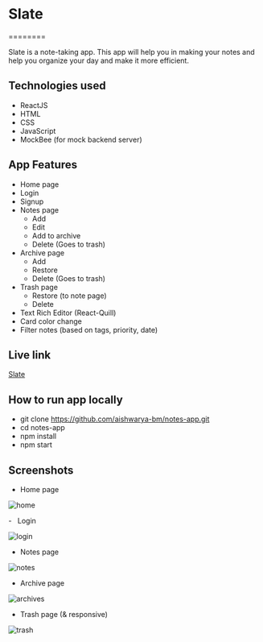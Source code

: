 # Slate
========

Slate is a note-taking app. This app will help you in making your notes and help you organize your day and make it more efficient.

[](https://github.com/aishwarya-bm/notes-app/README.md#technologies-used)Technologies used
----------------------------------------------------------------------------------------------

-   ReactJS
-   HTML
-   CSS
-   JavaScript
-   MockBee (for mock backend server)

[](https://github.com/aishwarya-bm/notes-app/README.md#app-features)App Features
------------------------------------------------------------------------------------

-   Home page
-   Login
-   Signup
-   Notes page
    -   Add
    -   Edit
    -   Add to archive
    -   Delete (Goes to trash)
-   Archive page
    -   Add
    -   Restore
    -   Delete (Goes to trash)
-   Trash page
    -   Restore (to note page)
    -   Delete
-   Text Rich Editor (React-Quill)
-   Card color change
-   Filter notes (based on tags, priority, date)

[](https://github.com/aishwarya-bm/notes-app/README.md#live-link)Live link
------------------------------------------------------------------------------

[Slate](https://slate-notes.vercel.app/)

[](https://github.com/aishwarya-bm/notes-app/README.md#how-to-run-app-locally)How to run app locally
--------------------------------------------------------------------------------------------------------

-   git clone <https://github.com/aishwarya-bm/notes-app.git>
-   cd notes-app
-   npm install
-   npm start

[](https://github.com/aishwarya-bm/notes-app/README.md#screenshots)Screenshots
----------------------------------------------------------------------------------

-   Home page

![home](https://user-images.githubusercontent.com/66695068/169647770-dad03f04-2c50-4089-94c1-f7eea6364be0.PNG)

-   Login

![login](https://user-images.githubusercontent.com/66695068/169647999-d33a6777-b90c-4301-acee-cb46a862e3b1.PNG)

-   Notes page

![notes](https://user-images.githubusercontent.com/66695068/169647886-e9817ff6-10b3-452a-9678-eed05b4e6021.PNG)

-   Archive page

![archives](https://user-images.githubusercontent.com/66695068/169647998-ed9682ff-2e56-4390-b1ea-1e33c00baa58.PNG)

-   Trash page (& responsive)

![trash](https://user-images.githubusercontent.com/66695068/169648000-0ebfefa9-c2ce-4c21-93fb-95506810739b.PNG)



